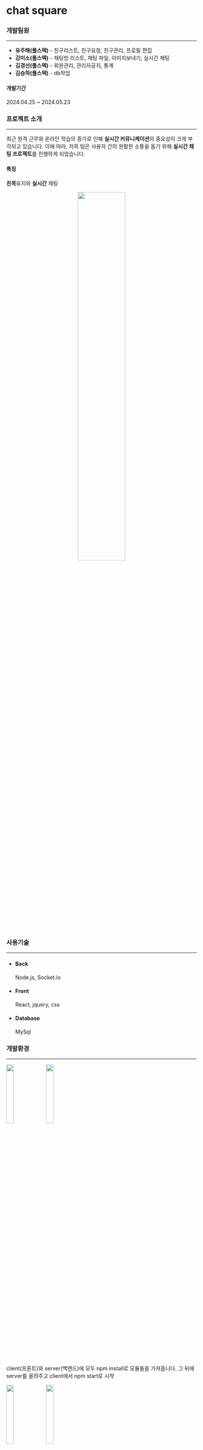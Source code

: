 # chat square

### 개발팀원
---
+ **유주해(풀스텍)** - 친구리스트, 친구요청, 친구관리, 프로필 편집
+ **강미소(풀스텍)** - 채팅방 리스트, 채팅 파일, 이미지보내기, 실시간 채팅
+ **김경선(풀스텍)** - 회원관리, 관리자공지, 통계
+ **김승하(풀스텍)** - db작업

#### 개발기간
2024.04.25 ~ 2024.05.23

### 프로젝트 소개
---
최근 원격 근무와 온라인 학습의 증가로 인해 **실시간 커뮤니케이션**의 중요성이 크게 부각되고 있습니다. 이에 따라, 저희 팀은 사용자 간의 원활한 소통을 돕기 위해 **실시간 채팅 프로젝트**를 진행하게 되었습니다. 
#### 특징 
**친목**유지와 **실시간** 채팅

<p align=center>
  <img width=50% src=https://github.com/yujuhye/chat/assets/161537140/4817c645-6a71-4a4c-8eec-7054e218b2bb >
<p/>

### 사용기술
---
+ #### Back
  Node.js, Socket.io
+ #### Front
  React, jquery, css
+ #### Database
  MySql

### 개발환경
---
<img width=20% src=https://github.com/yujuhye/chat/assets/161537140/87cf7c32-3109-45ee-aefb-bc060e41fc91>
<img width=20% src=https://github.com/yujuhye/chat/assets/161537140/1c12876b-939b-412f-90cb-2bec1af1b761 >


client(프론트)와 server(백엔드)에 모두 npm install로 모듈들을 가져옵니다.
그 뒤에 server를 올려주고 client에서 npm start로 시작

<img width=20% src=https://github.com/yujuhye/chat/assets/161537140/dea52de9-42af-4548-ad0c-21325951ee6b >
<img width=20% src=https://github.com/yujuhye/chat/assets/161537140/987c755c-f8d6-42d2-be2f-983c10a9aa24 >
